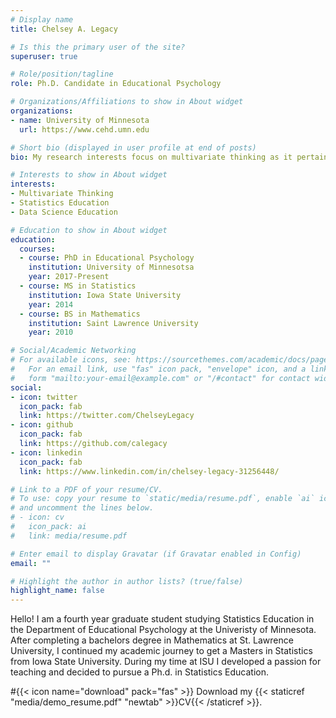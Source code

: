 ```yaml
---
# Display name
title: Chelsey A. Legacy

# Is this the primary user of the site?
superuser: true

# Role/position/tagline
role: Ph.D. Candidate in Educational Psychology

# Organizations/Affiliations to show in About widget
organizations:
- name: University of Minnesota
  url: https://www.cehd.umn.edu

# Short bio (displayed in user profile at end of posts)
bio: My research interests focus on multivariate thinking as it pertains to statistics and data science education.

# Interests to show in About widget
interests:
- Multivariate Thinking
- Statistics Education
- Data Science Education

# Education to show in About widget
education:
  courses:
  - course: PhD in Educational Psychology
    institution: University of Minnesotsa
    year: 2017-Present
  - course: MS in Statistics
    institution: Iowa State University
    year: 2014
  - course: BS in Mathematics
    institution: Saint Lawrence University
    year: 2010

# Social/Academic Networking
# For available icons, see: https://sourcethemes.com/academic/docs/page-builder/#icons
#   For an email link, use "fas" icon pack, "envelope" icon, and a link in the
#   form "mailto:your-email@example.com" or "/#contact" for contact widget.
social:
- icon: twitter
  icon_pack: fab
  link: https://twitter.com/ChelseyLegacy
- icon: github
  icon_pack: fab
  link: https://github.com/calegacy
- icon: linkedin
  icon_pack: fab
  link: https://www.linkedin.com/in/chelsey-legacy-31256448/

# Link to a PDF of your resume/CV.
# To use: copy your resume to `static/media/resume.pdf`, enable `ai` icons in `params.toml`, 
# and uncomment the lines below.
# - icon: cv
#   icon_pack: ai
#   link: media/resume.pdf

# Enter email to display Gravatar (if Gravatar enabled in Config)
email: ""

# Highlight the author in author lists? (true/false)
highlight_name: false
---
```


Hello! I am a fourth year graduate student studying Statistics Education in the Department of Educational Psychology at the Univeristy of Minnesota. After completing a bachelors degree in Mathematics at St. Lawrence University, I continued my academic journey to get a Masters in Statistics from Iowa State University. During my time at ISU I developed a passion for teaching and decided to pursue a Ph.d. in Statistics Education.



#{{< icon name="download" pack="fas" >}} Download my {{< staticref "media/demo_resume.pdf" "newtab" >}}CV{{< /staticref >}}.
